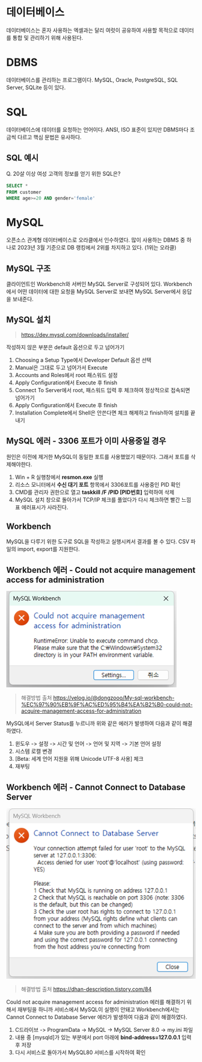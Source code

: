 # 데이터베이스
데이터베이스는 혼자 사용하는 엑셀과는 달리 여럿이 공유하여 사용할 목적으로 데이터를 통합 및 관리하기 위해 사용된다.

# DBMS
데이터베이스를 관리하는 프로그램이다. MySQL, Oracle, PostgreSQL, SQL Server, SQLite 등이 있다.

# SQL
데이터베이스에 데이터를 요청하는 언어이다. ANSI, ISO 표준이 있지만 DBMS마다 조금씩 다르고 핵심 문법은 유사하다.

## SQL 예시
Q. 20살 이상 여성 고객의 정보를 얻기 위한 SQL은?

```SQL
SELECT *
FROM customer
WHERE age>=20 AND gender='female'
```

# MySQL
오픈소스 관계형 데이터베이스로 오라클에서 인수하였다. 많이 사용하는 DBMS 중 하나로 2023년 3월 기준으로 DB 랭킹에서 2위를 차지하고 있다. (1위는 오라클)

## MySQL 구조
클라이언트인 Workbench와 서버인 MySQL Server로 구성되어 있다. Workbench에서 어떤 데이터에 대한 요청을 MySQL Server로 보내면 MySQL Server에서 응답을 보내준다.

## MySQL 설치
> https://dev.mysql.com/downloads/installer/

작성하지 않은 부분은 default 옵션으로 두고 넘어가기
1. Choosing a Setup Type에서 Developer Default 옵션 선택
2. Manual은 그대로 두고 넘어가서 Execute
3. Accounts and Roles에서 root 패스워드 설정
4. Apply Configuration에서 Execute 후 finish
5. Connect To Server에서 root, 패스워드 입력 후 체크하여 정상적으로 접속되면 넘어가기
6. Apply Configuration에서 Execute 후 finish
7. Installation Complete에서 Shell은 안쓴다면 체크 해제하고 finish하여 설치를 끝내기

## MySQL 에러 - 3306 포트가 이미 사용중일 경우
원인은 이전에 제거한 MySQL이 동일한 포트를 사용했었기 때문이다. 그래서 포트를 삭제해야한다.

1. Win + R 실행창에서 **resmon.exe** 실행
2. 리소스 모니터에서 **수신 대기 포트** 항목에서 3306포트를 사용중인 PID 확인
3. CMD를 관리자 권한으로 열고 **taskkill /F /PID [PID번호]** 입력하여 삭제
4. MySQL 설치 창으로 돌아가서 TCP/IP 체크를 풀었다가 다시 체크하면 빨간 느낌표 에러표시가 사라진다.

## Workbench
MySQL을 다루기 위한 도구로 SQL을 작성하고 실행시켜서 결과를 볼 수 있다. CSV 파일의 import, export를 지원한다.

## Workbench 에러 - Could not acquire management access for administration
<img src=./img/capture-workbench-error1.png>

> 해결방법 출처
https://velog.io/@dongzooo/My-sql-workbench-%EC%97%90%EB%9F%AC%ED%95%B4%EA%B2%B0-could-not-acquire-management-access-for-administration

MySQL에서 Server Status를 누르니까 위와 같은 에러가 발생하여 다음과 같이 해결하였다.

1. 윈도우 -> 설정 -> 시간 및 언어 -> 언어 및 지역 -> 기본 언어 설정
2. 시스템 로캘 변경
3. [Beta: 세계 언어 지원을 위해 Unicode UTF-8 사용] 체크
4. 재부팅

## Workbench 에러 - Cannot Connect to Database Server
<img src=./img/capture-workbench-error2.png>

> 해결방법 출처
https://dhan-description.tistory.com/84

Could not acquire management access for administration 에러를 해결하기 위해서 재부팅을 하니까 서비스에서 MySQL이 실행이 안돼고 Workbench에서는 Cannot Connect to Database Server 에러가 발생하여 다음과 같이 해결하였다.

1. C드라이브 -> ProgramData -> MySQL -> MySQL Server 8.0 -> my.ini 파일
2. 내용 중 [mysqld]가 있는 부분에서 port 아래에 **bind-address=127.0.0.1** 입력 후 저장
3. 다시 서비스로 돌아가서 MySQL80 서비스를 시작하여 확인